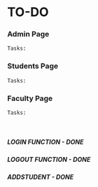 

# TO-DO
### Admin Page <br>
    Tasks:
### Students Page <br>
    Tasks: 
### Faculty Page <br>
    Tasks:
<br>

##### LOGIN FUNCTION - DONE <br>
##### LOGOUT FUNCTION - DONE
##### ADDSTUDENT - DONE
